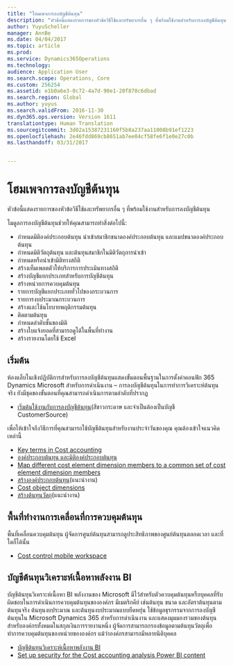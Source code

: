 ```yaml
---
title: "โฮมเพจการลงบัญชีต้นทุน"
description: "หัวข้อนี้แสดงรายการของหัวข้อวิธีใช้และทรัพยากรอื่น ๆ ที่พร้อมใช้งานสำหรับการลงบัญชีต้นทุน"
author: YuyuScheller
manager: AnnBe
ms.date: 04/04/2017
ms.topic: article
ms.prod: 
ms.service: Dynamics365Operations
ms.technology: 
audience: Application User
ms.search.scope: Operations, Core
ms.custom: 256254
ms.assetid: e1b0a6e3-0c72-4a7d-90e1-20f870c6dbad
ms.search.region: Global
ms.author: yuyus
ms.search.validFrom: 2016-11-30
ms.dyn365.ops.version: Version 1611
translationtype: Human Translation
ms.sourcegitcommit: 3d02a15387231160f5b8a237aa11008b91ef1223
ms.openlocfilehash: 2e46fdd869cb8651ab7ee04cf58fe6f1e0e27c0b
ms.lasthandoff: 03/31/2017


---
```


# <a name="cost-accounting-home-page"></a>โฮมเพจการลงบัญชีต้นทุน

หัวข้อนี้แสดงรายการของหัวข้อวิธีใช้และทรัพยากรอื่น ๆ ที่พร้อมใช้งานสำหรับการลงบัญชีต้นทุน

โมดูลการลงบัญชีต้นทุนช่วยให้คุณสามารถทำสิ่งต่อไปนี้:

-   กำหนดมิติองค์ประกอบต้นทุน นำเข้าสมาชิกขนาดองค์ประกอบต้นทุน และแมปขนาดองค์ประกอบต้นทุน
-   กำหนดมิติวัตถุต้นทุน และต้นทุนสมาชิกในมิติวัตถุการนำเข้า
-   กำหนดหรือนำเข้ามิติทางสถิติ
-   สร้างเท็มเพลตตัวให้บริการการประเมินทางสถิติ
-   สร้างบัญชีแยกประเภทสำหรับการบัญชีต้นทุน
-   สร้างหน่วยการควบคุมต้นทุน
-   รายการบัญชีแยกประเภททั่วไปของกระบวนการ
-   รายการงบประมาณกระบวนการ
-   สร้างและใช้นโยบายพฤติกรรมต้นทุน
-   ติดตามต้นทุน
-   กำหนดลำดับชั้นของมิติ
-   สร้างใบแจ้งยอดที่สามารถดูได้ในพื้นที่ทำงาน
-   สร้างรายงานโดยใช้ Excel

## <a name="get-started"></a>เริ่มต้น

ห้องแล็บในเชิงปฏิบัติการสำหรับการลงบัญชีต้นทุนแสดงขั้นตอนพื้นฐานในการตั้งค่าคอนฟิก 365 Dynamics Microsoft สำหรับการดำเนินงาน – การลงบัญชีต้นทุนในการทำการวิเคราะห์ต้นทุนจริง ยังมีชุดของขั้นตอนที่คุณสามารถดำเนินการตามลำดับที่ปรากฏ

-   [เริ่มต้นใช้งานกับการลงบัญชีต้นทุน](https://mbs.microsoft.com/customersource/northamerica/AX/learning/documentation/white-papers/msd365optgtstcostacc)(สีขาวกระดาษ และจำเป็นต้องเป็นบัญชี CustomerSource)

เพื่อให้เข้าใจถึงวิธีการที่คุณสามารถใช้บัญชีต้นทุนสำหรับงานประจำวันของคุณ คุณต้องเข้าใจแนวคิดเหล่านี้

-   [Key terms in Cost accounting](terms-cost-accounting.md)
-   [องค์ประกอบต้นทุน และมิติองค์ประกอบต้นทุน](cost-elements.md)
-   [Map different cost element dimension members to a common set of cost element dimension members](map-cost-elements-dimension-members.md)
-   [สร้างองค์ประกอบต้นทุน](http://ax.help.dynamics.com/en/wiki/create-cost-elements/)(แนะนำงาน)
-   [Cost object dimensions](cost-objects.md)
-   [สร้างต้นทุนวัตถุ](http://ax.help.dynamics.com/en/wiki/create-cost-objects/)(แนะนำงาน)

## <a name="cost-control-mobile-workspace"></a>พื้นที่ทำงานการเคลื่อนที่การควบคุมต้นทุน
พื้นที่เคลื่อนควบคุมต้นทุน ผู้จัดการศูนย์ต้นทุนสามารถดูประสิทธิภาพของศูนย์ต้นทุนตลอดเวลา และที่ใดก็ได้นั้น

-   [Cost control mobile workspace](cost-controlling-mobile-workspace.md)

## <a name="cost-accounting-analysis-power-bi-content"></a>บัญชีต้นทุนวิเคราะห์เนื้อหาพลังงาน BI
บัญชีต้นทุนวิเคราะห์เนื้อหา BI พลังงานของ Microsoft มีไว้สำหรับตัวควบคุมต้นทุนหรือบุคคลที่รับผิดชอบในการดำเนินการควบคุมต้นทุนขององค์กร มีเมตริกคีย์ เช่นต้นทุน ขนาด และอัตราต้นทุนตามต้นทุนจริง ต้นทุนงบประมาณ และต้นทุนงบประมาณแบบยืดหยุ่น ใช้ข้อมูลธุรกรรมจากการลงบัญชีต้นทุนใน Microsoft Dynamics 365 สำหรับการดำเนินงาน และแสดงมุมมองรวมของต้นทุนสำหรับองค์กรทั้งหมดในสกุลเงินการรายงานหนึ่ง ผู้จัดการสามารถกรองข้อมูลตามต้นทุนวัตถุเพื่อทำการควบคุมต้นทุนของหน่วยขององค์กร แม้ว่าองค์กรสามารถมีหลายนิติบุคคล

-   [บัญชีต้นทุนวิเคราะห์เนื้อหาพลังงาน BI](/dynamics365/operations/dev-itpro/analytics/cost-accounting-analysis-content-pack)
-   [Set up security for the Cost accounting analysis Power BI content](/dynamics365/operations/dev-itpro/analytics/setup-security-cost-accounting-content-pack)



